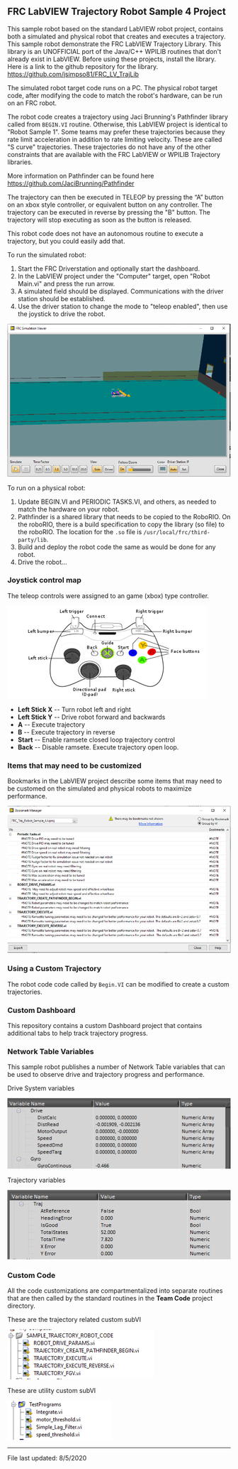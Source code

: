 ## FRC LabVIEW Trajectory Robot Sample 4 Project

This sample robot based on the standard LabVIEW robot project, contains both a simulated and physical robot that creates and executes a trajectory.  This sample robot demonstrate the FRC LabVIEW Trajectory Library.  This library is an UNOFFICIAL port of the Java/C++ 
WPILIB routines that don't already exist in LabVIEW.  Before using these projects, install the library.  Here is a link to the github repository for the library.  https://github.com/jsimpso81/FRC_LV_TrajLib

The simulated robot target code runs on a PC. The physical robot target code, after modifying the code to match the robot's hardware, can be run on an FRC robot.  

The robot code creates a trajectory using Jaci Brunning's Pathfinder library called from `BEGIN.VI` routine.
Otherwise, this LabVIEW project is identical to "Robot Sample 1".  Some teams may prefer these trajectories because they rate limit acceleration in addition to rate limiting velocity.  These are called "S curve" trajectories.  These trajectories do not have any of the other constraints that are available with the FRC LabVIEW or WPILIB Trajectory libraries.

More information on Pathfinder can be found here https://github.com/JaciBrunning/Pathfinder

The trajectory can then be executed in TELEOP by pressing the “A” button on an xbox style controller, or equivalent button on any controller.  The trajectory can be executed in reverse by pressing the "B" button.  The trajectory will stop executing as soon as the button is released.

This robot code does not have an autonomous routine to execute a trajectory, but you could easily add that.

To run the simulated robot:
1. Start the FRC Driverstation and optionally start the dashboard.
1. In the LabVIEW project under the "Computer" target, open "Robot Main.vi" and press the run arrow.
1. A simulated field should be displayed.  Communications with the driver station should be established.
1. Use the driver station to change the mode to "teleop enabled", then use the joystick to drive the robot.

![simulation!](images/sim_robot.PNG)

To run on a physical robot:
1. Update BEGIN.VI and PERIODIC TASKS.VI, and others, as needed to match the hardware on your robot.
1. Pathfinder is a shared library that needs to be copied to the RoboRIO.  On the roboRIO, there is a build specification to copy the library (so file) to the roboRIO.  The location for the `.so` file is `/usr/local/frc/third-party/lib`.
1. Build and deploy the robot code the same as would be done for any robot.
1. Drive the robot...

### Joystick control map

The teleop controls were assigned to an game (xbox) type controller.

![joystick!](images/xbox-360_controller.png)

- **Left Stick X** -- Turn robot left and right
- **Left Stick Y** -- Drive robot forward and backwards
- **A** -- Execute trajectory
- **B** -- Execute trajectory in reverse
- **Start** -- Enable ramsete closed loop trajectory control
- **Back** -- Disable ramsete. Execute trajectory open loop.

### Items that may need to be customized

Bookmarks in the LabVIEW project describe some items that may need to be customed on the simulated and physical robots to maximize performance.  

![Samp4Notes](images/sample4_bookmarks.PNG)

### Using a Custom Trajectory

The robot code code called by `Begin.VI` can be modified to create a custom trajectories.

### Custom Dashboard

This repository contains a custom Dashboard project that contains additional tabs to help track trajectory progress.

### Network Table Variables

This sample robot publishes a number of Network Table variables that can be used to observe drive and trajectory progress and performance.

Drive System variables

![Samp4Notes](images/sample_4_dash_drive.PNG)

Trajectory variables

![Samp4Notes](images/sample_4_dash_traj.PNG)

### Custom Code

All the code customizations are compartmentalized into separate routines that are then called by the standard 
routines in the **Team Code** project directory.

These are the trajectory related custom subVI

![Samp4code](images/sample_4_traj_code.PNG)

These are utility custom subVI

![Samp4code](images/sample_4_misc_code.PNG)


---
File last updated: 8/5/2020
